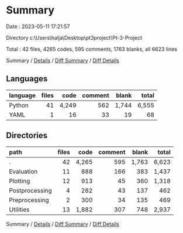 # Summary

Date : 2023-05-11 17:21:57

Directory c:\\Users\\halja\\Desktop\\pt3project\\Pt-3-Project

Total : 42 files,  4265 codes, 595 comments, 1763 blanks, all 6623 lines

Summary / [Details](details.md) / [Diff Summary](diff.md) / [Diff Details](diff-details.md)

## Languages
| language | files | code | comment | blank | total |
| :--- | ---: | ---: | ---: | ---: | ---: |
| Python | 41 | 4,249 | 562 | 1,744 | 6,555 |
| YAML | 1 | 16 | 33 | 19 | 68 |

## Directories
| path | files | code | comment | blank | total |
| :--- | ---: | ---: | ---: | ---: | ---: |
| . | 42 | 4,265 | 595 | 1,763 | 6,623 |
| Evaluation | 11 | 888 | 166 | 383 | 1,437 |
| Plotting | 12 | 913 | 45 | 360 | 1,318 |
| Postprocessing | 4 | 282 | 43 | 137 | 462 |
| Preprocessing | 2 | 300 | 34 | 135 | 469 |
| Utilities | 13 | 1,882 | 307 | 748 | 2,937 |

Summary / [Details](details.md) / [Diff Summary](diff.md) / [Diff Details](diff-details.md)